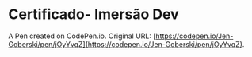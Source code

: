 # Certificado- Imersão Dev

A Pen created on CodePen.io. Original URL: [https://codepen.io/Jen-Goberski/pen/jOyYvqZ](https://codepen.io/Jen-Goberski/pen/jOyYvqZ).

